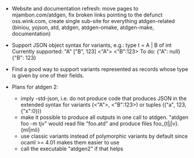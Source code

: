 * Website and documentation refresh: move pages to mjambon.com/atdgen,
  fix broken links pointing to the defunct oss.wink.com, create single
  sub-site for everything atdgen-related (biniou, yojson, atd, atdgen,
  atdgen-omake, atdgen-make, documentation)

* Support JSON object syntax for variants, e.g.:
  type t = A | B of int
  Currently supported: "A"
                       ["B", 123]
                       <"A">
                       <"B":123>
  To do: {"A": null}
         {"B": 123}

* Find a good way to support variants represented as records whose type is
  given by one of their fields.

* Plans for atdgen 2:
  - imply -std-json, i.e. do not produce code that produces JSON
    in the extended syntax for variants (<"A">, <"B":123>)
    or tuples (("a", 123, {"x":0}))
  - make it possible to produce all outputs in one call to atdgen.
    "atdgen foo -m tjv" would read file "foo.atd" and produce
     files foo_{t|j|v}.{ml|mli}
  - use classic variants instead of polymorphic variants by default
    since ocaml >= 4.01 makes them easier to use
  - call the executable "atdgen2" if that helps
